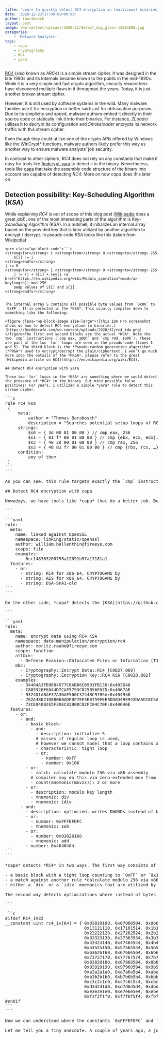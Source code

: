 ```yaml
---
title: 'Learn to quickly detect RC4 encryption in (malicious) binaries'
date: '2020-12-23T17:00:00+00:00'
author: tbarabosch
layout: post
image: /wp-content/uploads/2020/12/detect_mag_glass-1200x800.jpg
categories:
    - 'Malware Analysis'
tags:
    - capa
    - cryptography
    - RC4
    - yara
---
```


[RC4](https://en.wikipedia.org/wiki/RC4) (also known as *ARC4*) is a simple stream cipher. It was designed in the late 1980s and its internals became known to the public in the mid-1990s. While it is a very simple and fast crypto algorithm, security researchers have discovered multiple flaws in it throughout the years. Today, it is just another broken stream cipher.

However, it is still used by software systems in the wild. Many malware families use it for encryption or better said: just for obfuscation purposes. Due to its simplicity and speed, malware authors embed it directly in their source code or statically link it into their binaries. For instance, *ZLoader* utilizes it to decrypt its configuration and *Smokeloader* encrypts its network traffic with this stream cipher.

Even though they could utilize one of the crypto APIs offered by Windows like the [WinCrypt\*](https://docs.microsoft.com/en-us/windows/win32/api/wincrypt/nf-wincrypt-cryptencrypt) functions, malware authors likely prefer this way as another way to ensure malware analysts’ job security.

In contrast to other ciphers, *RC4* does not rely on any constants that make it easy for tools like [findcrypt-yara](https://github.com/polymorf/findcrypt-yara) to detect it in the binary. Nevertheless, tools like [capa](https://github.com/fireeye/capa) that take the assembly code structure of the binary into account are capable of detecting *RC4*. More on how *capa* does this later on.

## Detection possibility: Key-Scheduling Algorithm (*KSA*)

While explaining *RC4* is out of scope of this blog post ([Wikipedia](https://en.wikipedia.org/wiki/RC4) does a great job!), one of the most interesting parts of the algorithm is *Key-Scheduling Algorithm* (KSA). In a nutshell, it initializes an internal array based on the provided key that is later utilized by another algorithm to encrypt / decrypt. In pseudo code *KSA* looks like this (taken from [Wikipedia](https://en.wikipedia.org/wiki/RC4)):

```
<pre class="wp-block-code">```c
<strong>for</strong> i <strong>from</strong> 0 <strong>to</strong> 255     
    S[i] := i 
<strong>endfor</strong> 
j := 0 
<strong>for</strong> i <strong>from</strong> 0 <strong>to</strong> 255     
    j := (j + S[i] + key[i <a href="https://en.wikipedia.org/wiki/Modulo_operation">mod</a> keylength]) mod 256     
    swap values of S[i] and S[j] 
<strong>endfor</strong>
```
```

The internal array S contains all possible byte values from `0x00` to `0xFF`. It is permuted in the *KSA*. This usually compiles down to something like the following:

<figure class="wp-block-image size-large">![This IDA Pro screenshot shows us how to detect RC4 encryption in binaries.](https://0xc0decafe.com/wp-content/uploads/2020/12/rc4_ida.png)</figure>The first and second blocks are the actual *KSA*. Note the two `cmp` instructions (`cmp eax, 100h` and `cmp r9d, 100h`). These are part of the two `for` loops are seen in the pseudo-code (lines 1 and 5). The third block is the *Pseudo-random generation algorithm* (*PRGA*) used to encrypt/decrypt the plain/ciphertext. I won’t go much more into the details of the *PRGA*, please refer to the great [Wikipedia article on RC4](https://en.wikipedia.org/wiki/RC4).

## Detect RC4 encryption with yara

These two `for` loops in the *KSA* are something where we could detect the presence of *RC4* in the binary. But mind possible false positives! For years, I utilized a simple *yara* rule to detect this stream cipher.

```
<pre class="wp-block-code">```c
rule rc4_ksa
 {
     meta:
         author = "Thomas Barabosch"
         description = "Searches potential setup loops of RC4's KSA"
     strings:
         $s0 = { 3d 00 01 00 00 } // cmp eax, 256
         $s1 = { 81 f? 00 01 00 00 } // cmp {ebx, ecx, edx}, 256
         $s2 = { 48 3d 00 01 00 00 } // cmp rax, 256
         $s3 = { 48 81 f? 00 01 00 00 } // cmp {rbx, rcx, …}, 256
     condition:
         any of them
 }
```
```

As you can see, this rule targets exactly the `cmp` instructions found in the *KSA*. While there may be better ways to do this, this is still a very fast approximation.

## Detect RC4 encryption with capa

Nowadays, we have tools like *capa* that do a better job. But how does *capa* does it? I’ve promised to tell you: on one side, *capa* detects if a binary is linked against [OpenSSL](https://github.com/fireeye/capa-rules/blob/1ff994f7916d66e39b4b5b8dbb310d0e0b051f7f/linking/static/openssl/linked-against-openssl.yml) or imports [WinCrypt](https://github.com/fireeye/capa-rules/blob/7c59ad39d138467fe67ab79532714b8fa7efede0/data-manipulation/encryption/rc4/encrypt-data-using-rc4-via-winapi.yml) functions. This is trivial as you can see in the rule [linked-against-openssl.yml](https://github.com/fireeye/capa-rules/blob/1ff994f7916d66e39b4b5b8dbb310d0e0b051f7f/linking/static/openssl/linked-against-openssl.yml), which performs simple string matching:

```
<pre class="wp-block-code">```yaml
rule:              
  meta:            
    name: linked against OpenSSL           
    namespace: linking/static/openssl         
    author: william.ballenthin@fireeye.com        
    scope: file       
    examples:         
      - 6cc148363200798a12091b97a17181a1        
  features:       
    - or:       
      - string: RC4 for x86_64, CRYPTOGAMS by <appro@openssl.org>         
      - string: AES for x86_64, CRYPTOGAMS by <appro@openssl.org>          
      - string: DSA-SHA1-old
```
```

On the other side, *capa* detects the [KSA](https://github.com/fireeye/capa-rules/blob/7c59ad39d138467fe67ab79532714b8fa7efede0/data-manipulation/encryption/rc4/encrypt-data-using-rc4-ksa.yml) and [PRGA](https://github.com/fireeye/capa-rules/blob/7c59ad39d138467fe67ab79532714b8fa7efede0/data-manipulation/encryption/rc4/encrypt-data-using-rc4-prga.yml) algorithms of RC4 based on the assembly. This is more interesting since *capa* takes the structure of the binary into account. The rule [encrypt-data-using-rc4-ksa.yml](https://github.com/fireeye/capa-rules/blob/7c59ad39d138467fe67ab79532714b8fa7efede0/data-manipulation/encryption/rc4/encrypt-data-using-rc4-ksa.yml) detects the *KSA* as follows:

```
<pre class="wp-block-code">```yaml
rule:                  
  meta:                  
    name: encrypt data using RC4 KSA              
    namespace: data-manipulation/encryption/rc4           
    author: moritz.raabe@fireeye.com             
    scope: function           
    att&ck:            
      - Defense Evasion::Obfuscated Files or Information [T1027]             
    mbc:            
      - Cryptography::Encrypt Data::RC4 [C0027.009]        
      - Cryptography::Encryption Key::RC4 KSA [C0028.002]         
    examples:         
      - 34404A3FB9804977C6AB86CB991FB130:0x403D40           
      - C805528F6844D7CAF5793C025B56F67D:0x4067AE           
      - 9324D1A8AE37A36AE560C37448C9705A:0x404950            
      - 782A48821D88060ADF0F7EF3E8759FEE3DDAD49E942DAAD18C5AF8AE0E9EB51E:0x405C42          
      - 73CE04892E5F39EC82B00C02FC04C70F:0x40646E            
  features:             
    - or:            
      - and:        
        - basic block:       
          - and:       
            - description: initialize S       
            # misses if regular loop is used,          
            # however we cannot model that a loop contains a certain number        
            - characteristic: tight loop       
            - or:       
              - number: 0xFF       
              - number: 0x100       
        - or:         
          - match: calculate modulo 256 via x86 assembly         
          # compiler may do this via zero-extended mov from 8-bit register         
          - count(mnemonic(movzx)): 2 or more        
        - or:       
          - description: modulo key length        
          - mnemonic: div       
          - mnemonic: idiv          
      - and:         
        - description: optimized, writes DWORDs instead of bytes        
        - or:       
          - number: 0xFFFEFDFC       
          - mnemonic: sub       
        - or:       
          - number: 0x03020100          
          - mnemonic: add        
        - number: 0x4040404
```
```

*capa* detects *RC4* in two ways. The first way consists of three parts (lines 20-29).

- a basic block with a tight loop counting to `0xFF` or `0x100`
- a match against another rule *calculate modulo 256 via x86 assembly* or two or more `movzx` mnemonics
- either a `div` or a `idiv` mnemonics that are utilized by the *KSA* for the module of `keylength` (see pseudo algorithm of *KSA*)

The second way detects optimizations where instead of bytes DWORDs are written by the *KSA* (lines 38-46). For instance, the password cracker John optimizes the K*S*A like this (see [opencl\_rc4.h](https://github.com/openwall/john/blob/b81ed703ceb7ca62df50c2fa0d4ea366ef713a4a/run/opencl/opencl_rc4.h)). It comprises an initialized array of 64 DWORDs:

```
<pre class="wp-block-code">```c
#ifdef RC4_IV32       
__constant uint rc4_iv[64] = { 0x03020100, 0x07060504, 0x0b0a0908, 0x0f0e0d0c,       
                               0x13121110, 0x17161514, 0x1b1a1918, 0x1f1e1d1c,       
                               0x23222120, 0x27262524, 0x2b2a2928, 0x2f2e2d2c,       
                               0x33323130, 0x37363534, 0x3b3a3938, 0x3f3e3d3c,       
                               0x43424140, 0x47464544, 0x4b4a4948, 0x4f4e4d4c,       
                               0x53525150, 0x57565554, 0x5b5a5958, 0x5f5e5d5c,       
                               0x63626160, 0x67666564, 0x6b6a6968, 0x6f6e6d6c,       
                               0x73727170, 0x77767574, 0x7b7a7978, 0x7f7e7d7c,       
                               0x83828180, 0x87868584, 0x8b8a8988, 0x8f8e8d8c,       
                               0x93929190, 0x97969594, 0x9b9a9998, 0x9f9e9d9c,       
                               0xa3a2a1a0, 0xa7a6a5a4, 0xabaaa9a8, 0xafaeadac,       
                               0xb3b2b1b0, 0xb7b6b5b4, 0xbbbab9b8, 0xbfbebdbc,      
                               0xc3c2c1c0, 0xc7c6c5c4, 0xcbcac9c8, 0xcfcecdcc,       
                               0xd3d2d1d0, 0xd7d6d5d4, 0xdbdad9d8, 0xdfdedddc,       
                               0xe3e2e1e0, 0xe7e6e5e4, 0xebeae9e8, 0xefeeedec,       
                               0xf3f2f1f0, 0xf7f6f5f4, 0xfbfaf9f8, 0xfffefdfc };        
#endif
```
```

Now we can understand where the constants `0xFFFEFDFC` and `0x03020100` come from. Such an optimized version of *RC4* was actually utilized in the [original XBOX bootloader](https://mborgerson.com/deconstructing-the-xbox-boot-rom/) (there we can also see the utilization of the DWORD `0x4040404`).

Let me tell you a tiny anecdote. A couple of years ago, a junior coworker reversed the whole *RC4* algorithm in a malicious binary and told some colleagues and me that they analyzed a custom crypto algorithm. We told them that this was just plain old *RC4*. The coworker was a little bit upset but they likely learned a lot from their tiny adventure in *RC4*. I hope that now you are capable of spotting *RC4* in (malicious) binaries and I’ve just saved you a couple of hours of reversing.
